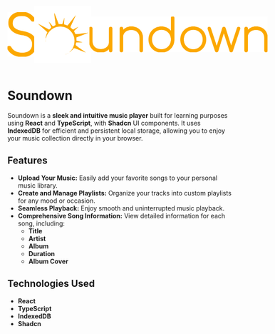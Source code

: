 <div style="display: flex; flex-direction: row; align-items: center; gap: 0;">
  <img src="docs/assets/s.svg" alt="S" style="width: 4rem; min-width: 4rem; flex-shrink: 0;">
  <img src="docs/assets/logo.svg" alt="logo" style="margin: 0 -4px; width: 8rem; min-width: 8rem; flex-shrink: 0;">
  <img src="docs/assets/undown.svg" alt="undown" style="width: 25rem; min-width: 25rem; flex-shrink: 0;">
</div>

<br>

# Soundown

Soundown is a **sleek and intuitive music player** built for learning purposes using **React** and **TypeScript**, with **Shadcn** UI components. It uses **IndexedDB** for efficient and persistent local storage, allowing you to enjoy your music collection directly in your browser.

## Features

* **Upload Your Music:** Easily add your favorite songs to your personal music library.
* **Create and Manage Playlists:** Organize your tracks into custom playlists for any mood or occasion.
* **Seamless Playback:** Enjoy smooth and uninterrupted music playback.
* **Comprehensive Song Information:** View detailed information for each song, including:
    * **Title**
    * **Artist**
    * **Album**
    * **Duration**
    * **Album Cover**

## Technologies Used

* **React**  
* **TypeScript**
* **IndexedDB**
* **Shadcn**
